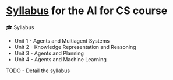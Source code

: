 # [Syllabus](http://en.wikipedia.org/wiki/Syllabus) for the AI for CS course
:mortar_board: Syllabus

* Unit 1 - Agents and Multiagent Systems
* Unit 2 - Knowledge Representation and Reasoning 
* Unit 3 - Agents and Planning
* Unit 4 - Agents and Machine Learning

TODO - Detail the syllabus